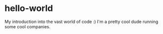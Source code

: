 # hello-world
My introduction into the vast world of code :)
I'm a pretty cool dude running some cool companies.
